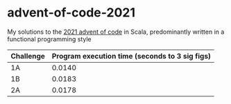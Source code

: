 # advent-of-code-2021
My solutions to the [2021 advent of code](adventofcode.com/2021) in Scala, predominantly written in a functional programming style

| Challenge      | Program execution time (seconds to 3 sig figs) |
| ----------- | ----------- |
|1A|0.0140|
|1B|0.0183|
|2A|0.0178|
